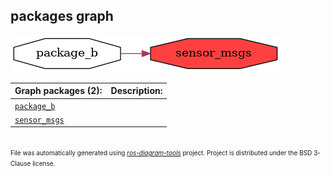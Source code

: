 <!--
File was automatically generated using 'ros-diagram-tools' project.
Project is distributed under the BSD 3-Clause license.
-->

## packages graph

[![sensor_msgs](sensor_msgs.png "sensor_msgs")](sensor_msgs.png)

| Graph packages (2): | Description: |
| ----------------------------------- | ------------ |
| [`package_b`](package_b.html) |  |
| [`sensor_msgs`](sensor_msgs.html) |  |


</br>
<font size="1">
File was automatically generated using <a href="https://github.com/anetczuk/ros-diagram-tools"><i>ros-diagram-tools</i></a> project.
Project is distributed under the BSD 3-Clause license.
</font>
